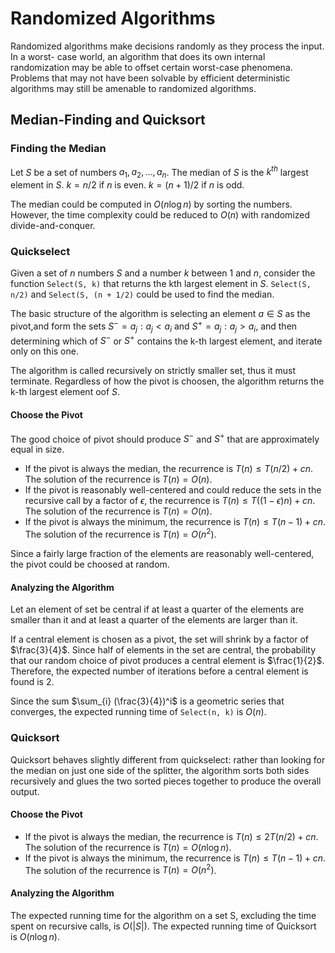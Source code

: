 # Randomized Algorithms

Randomized algorithms make decisions randomly as they process the input. In a worst- case world, an algorithm that does its own internal randomization may be able to offset certain worst-case phenomena. Problems that may not have been solvable by efficient deterministic algorithms may still be amenable to randomized algorithms.

## Median-Finding and Quicksort

### Finding the Median

Let $S$ be a set of numbers ${a_1, a_2, \dots, a_n }$. The median of $S$ is the $k^{th}$ largest element in $S$. $k = n / 2$ if $n$ is even. $k = (n + 1) / 2$ if $n$ is odd.

The median could be computed in $O(n \log n)$ by sorting the numbers. However, the time complexity could be reduced to $O(n)$ with randomized divide-and-conquer.

### Quickselect

Given a set of $n$ numbers $S$ and a number $k$ between 1 and $n$, consider the function `Select(S, k)` that returns the kth largest element in $S$. `Select(S, n/2)` and `Select(S, (n + 1/2)` could be used to find the median.

The basic structure of the algorithm is selecting an element $a \in S$ as the pivot,and form the sets $S^- = {a_j: a_j < a_i}$ and $S^+ = {a_j: a_j > a_i}$, and then determining which of $S^−$ or $S^+$ contains the k-th largest element, and iterate only on this one.

The algorithm is called recursively on strictly smaller set, thus it must terminate. Regardless of how the pivot is choosen, the algorithm returns the k-th largest element oof $S$.

#### Choose the Pivot

The good choice of pivot should produce $S^−$ and $S^+$ that are approximately equal in size.

- If the pivot is always the median, the recurrence is $T(n) \leq T(n / 2) + cn$. The solution of the recurrence is $T(n) = O(n)$.
- If the pivot is reasonably well-centered and could reduce the sets in the recursive call by a factor of $\epsilon$, the recurrence is $T(n) \leq T((1- \epsilon)n) + cn$. The solution of the recurrence is $T(n) = O(n)$.
- If the pivot is always the minimum, the recurrence is $T(n) \leq T(n - 1) + cn$. The solution of the recurrence is $T(n) = O(n^2)$.

Since a fairly large fraction of the elements are reasonably well-centered, the pivot could be choosed at random.

#### Analyzing the Algorithm

Let an element of set be central if at least a quarter of the elements are smaller than it and at least a quarter of the elements are larger than it.

If a central element is chosen as a pivot, the set will shrink by a factor of $\frac{3}{4}$. Since half of elements in the set are central, the probability that our random choice of pivot produces a central element is $\frac{1}{2}$. Therefore, the expected number of iterations before a central element is found is 2.

Since the sum $\sum_{i} (\frac{3}{4})^i$ is a geometric series that converges, the expected running time of `Select(n, k)` is $O(n)$.

### Quicksort

Quicksort behaves slightly different from quickselect: rather than looking for the median on just one side of the splitter, the algorithm sorts both sides recursively and glues the two sorted pieces together to produce the overall output.

#### Choose the Pivot

- If the pivot is always the median, the recurrence is $T(n) \leq 2T(n / 2) + cn$. The solution of the recurrence is $T(n) = O(n \log n)$.
- If the pivot is always the minimum, the recurrence is $T(n) \leq T(n - 1) + cn$. The solution of the recurrence is $T(n) = O(n^2)$.

#### Analyzing the Algorithm

The expected running time for the algorithm on a set S, excluding the time spent on recursive calls, is $O(|S|)$. The expected running time of Quicksort is $O(n \log n)$.
